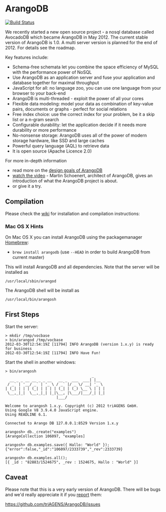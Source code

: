 # ArangoDB
[![Build Status](https://secure.travis-ci.org/triAGENS/ArangoDB.png)](http://travis-ci.org/triAGENS/ArangoDB)

We recently started a new open source project - a nosql database
called AvocadoDB which became ArangoDB in May 2012.  The current
stable version of ArangoDB is 1.0. A multi server version is planned 
for the end of 2012. For details see the roadmap.

Key features include:

* Schema-free schemata let you combine the space efficiency of MySQL with the performance power of NoSQL
* Use ArangoDB as an application server and fuse your application and database together for maximal throughput
* JavaScript for all: no language zoo, you can use one language from your browser to your back-end
* ArangoDB is multi-threaded - exploit the power of all your cores
* Flexible data modeling: model your data as combination of key-value pairs, documents or graphs - perfect for social relations
* Free index choice: use the correct index for your problem, be it a skip list or a n-gram search
* Configurable durability: let the application decide if it needs more durability or more performance
* No-nonsense storage: ArangoDB uses all of the power of modern storage hardware, like SSD and large caches
* Powerful query language (AQL) to retrieve data 
* It is open source (Apache Licence 2.0)

For more in-depth information

* read more on the [design goals of ArangoDB](http://www.arangodb.org/2012/03/07/avocadodbs-design-objectives)
* [watch the video](http://vimeo.com/36411892) - Martin Schoenert, architect of ArangoDB, gives an introduction of what the ArangoDB project is about.
* or  give it a try.

## Compilation

Please check the <a href="https://github.com/triAGENS/ArangoDB/wiki">wiki</a>
for installation and compilation instructions:

### Mac OS X Hints

On Mac OS X you can install ArangoDB using the packagemanager [Homebrew](http://mxcl.github.com/homebrew/):

* `brew install arangodb` (use `--HEAD` in order to build ArangoDB from current master)

This will install ArangoDB and all dependencies. Note that the server will be installed as

    /usr/local/sbin/arangod

The ArangoDB shell will be install as

    /usr/local/bin/arangosh

## First Steps

Start the server:

    > mkdir /tmp/vocbase
    > bin/arangod /tmp/vocbase
    2012-03-30T12:54:19Z [11794] INFO ArangoDB (version 1.x.y) is ready for business
    2012-03-30T12:54:19Z [11794] INFO Have Fun!

Start the shell in another windows:

    > bin/arangosh
                                           _     
      __ _ _ __ __ _ _ __   __ _  ___  ___| |__  
     / _` | '__/ _` | '_ \ / _` |/ _ \/ __| '_ \ 
    | (_| | | | (_| | | | | (_| | (_) \__ \ | | |
     \__,_|_|  \__,_|_| |_|\__, |\___/|___/_| |_|
                           |___/                 

    Welcome to arangosh 1.x.y. Copyright (c) 2012 triAGENS GmbH.
    Using Google V8 3.9.4.0 JavaScript engine.
    Using READLINE 6.1.

    Connected to Arango DB 127.0.0.1:8529 Version 1.x.y

    arangosh> db._create("examples")
    [ArangoCollection 106097, "examples]

    arangosh> db.examples.save({ Hallo: "World" });
    {"error":false,"_id":"106097/2333739","_rev":2333739}

    arangosh> db.examples.all();
    [{ _id : "82883/1524675", _rev : 1524675, Hallo : "World" }]

## Caveat

Please note that this is a very early version of ArangoDB. There will be
bugs and we'd really appreciate it if you 
<a href="https://github.com/triAGENS/ArangoDB/issues">report</a> them:

  https://github.com/triAGENS/ArangoDB/issues
